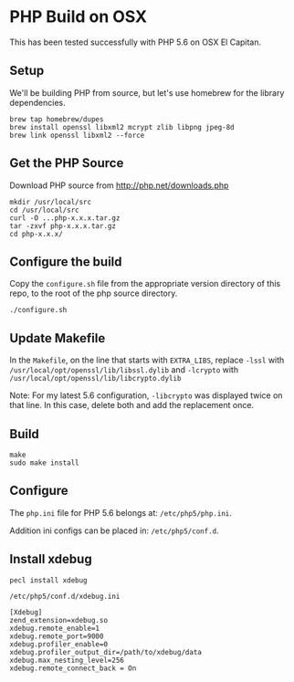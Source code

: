 # PHP Build on OSX

This has been tested successfully with PHP 5.6 on OSX El Capitan.

## Setup

We'll be building PHP from source, but let's use homebrew for the library dependencies.
```
brew tap homebrew/dupes
brew install openssl libxml2 mcrypt zlib libpng jpeg-8d
brew link openssl libxml2 --force
````

## Get the PHP Source

Download PHP source from http://php.net/downloads.php
```
mkdir /usr/local/src
cd /usr/local/src
curl -O ...php-x.x.x.tar.gz
tar -zxvf php-x.x.x.tar.gz
cd php-x.x.x/
```

## Configure the build
Copy the `configure.sh` file from the appropriate version directory of this repo, to the root of the php source directory.
```
./configure.sh
```

## Update Makefile
In the `Makefile`, on the line that starts with `EXTRA_LIBS`, replace `-lssl` with `/usr/local/opt/openssl/lib/libssl.dylib` and `-lcrypto` with `/usr/local/opt/openssl/lib/libcrypto.dylib`

Note: For my latest 5.6 configuration, `-libcrypto` was displayed twice on that line. In this case, delete both and add the replacement once.

## Build
```
make
sudo make install
```

## Configure
The `php.ini` file for PHP 5.6 belongs at: `/etc/php5/php.ini`.

Addition ini configs can be placed in: `/etc/php5/conf.d`.

## Install xdebug
```
pecl install xdebug
```

`/etc/php5/conf.d/xdebug.ini`
```
[Xdebug]
zend_extension=xdebug.so
xdebug.remote_enable=1
xdebug.remote_port=9000
xdebug.profiler_enable=0
xdebug.profiler_output_dir=/path/to/xdebug/data
xdebug.max_nesting_level=256
xdebug.remote_connect_back = On
```
